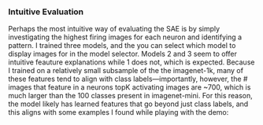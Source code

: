 ### Intuitive Evaluation
Perhaps the most intuitive way of evaluating the SAE is by simply investigating the highest firing images for each neuron and identifying a pattern. I trained three models, and the you can select which model to display images for in the model selector. Models 2 and 3 seem to offer intuitive feauture explanations while 1 does not, which is expected. Because I trained on a relatively small subsample of the the imagenet-1k, many of these features tend to align with class labels—importantly, however, the # images that feature in a neurons topK activating images are ~700, which is much larger than the 100 classes present in imagenet-mini. For this reason, the model likely has learned features that go beyond just class labels, and this aligns with some examples I found while playing with the demo:





























